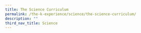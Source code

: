 ```yaml
---
title: The Science Curriculum
permalink: /the-k-experience/science/the-science-curriculum/
description: ""
third_nav_title: Science
---
```

